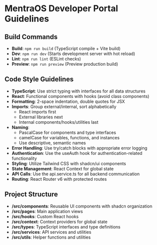 # MentraOS Developer Portal Guidelines

## Build Commands
- **Build**: `npm run build` (TypeScript compile + Vite build)
- **Dev**: `npm run dev` (Starts development server with hot reload)
- **Lint**: `npm run lint` (ESLint checks)
- **Preview**: `npm run preview` (Preview production build)

## Code Style Guidelines
- **TypeScript**: Use strict typing with interfaces for all data structures
- **React**: Functional components with hooks (avoid class components)
- **Formatting**: 2-space indentation, double quotes for JSX
- **Imports**: Group external/internal, sort alphabetically
  - React imports first
  - External libraries next
  - Internal components/hooks/utilities last
- **Naming**:
  - PascalCase for components and type interfaces
  - camelCase for variables, functions, and instances
  - Use descriptive, semantic names
- **Error Handling**: Use try/catch blocks with appropriate error logging
- **Authentication**: Use the useAuth hook for authentication-related functionality
- **Styling**: Utilize Tailwind CSS with shadcn/ui components
- **State Management**: React Context for global state
- **API Calls**: Use the api.service.ts for all backend communication
- **Routing**: React Router v6 with protected routes

## Project Structure
- **/src/components**: Reusable UI components with shadcn organization
- **/src/pages**: Main application views
- **/src/hooks**: Custom React hooks
- **/src/context**: Context providers for global state
- **/src/types**: TypeScript interfaces and type definitions
- **/src/services**: API services and utilities
- **/src/utils**: Helper functions and utilities